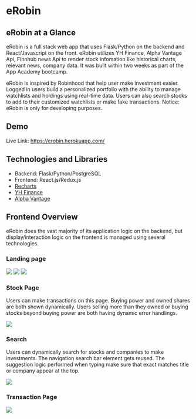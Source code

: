 # eRobin

## eRobin at a Glance

eRobin is a full stack web app that uses Flask/Python on the backend and React/Javascript on the front. eRobin utilizes YH Finance, Alpha Vantage Api, Finnhub news Api to render stock infomation like historical charts, relevant news, company data. It was built within two weeks as part of the App Academy bootcamp.

eRobin is inspired by Robinhood that help user make investment easier. Logged in users build a personalized portfolio with the ability to manage watchlists and holdings using real-time data. Users can also search stocks to add to their customized watchlists or make fake transactions. Notice: eRobin is only for developing purposes. 

## Demo 
Live Link: https://erobin.herokuapp.com/

## Technologies and Libraries
- Backend: Flask/Python/PostgreSQL
- Frontend: React.js/Redux.js
- [Recharts](http://recharts.org/en-US/)
- [YH Finance](https://rapidapi.com/apidojo/api/yh-finance)
- [Alpha Vantage](https://rapidapi.com/alphavantage/api/alpha-vantage)

## Frontend Overview

eRobin does the vast majority of its application logic on the backend, but display/interaction logic on the frontend is managed using several technologies.

### Landing page
![](https://res.cloudinary.com/dprnsux1z/image/upload/v1645568409/CleanShot_2022-02-22_at_14.19.11_2x_px2abv.png)
![](https://res.cloudinary.com/dprnsux1z/image/upload/v1645568422/CleanShot_2022-02-22_at_14.19.46_2x_vjjms7.png)
![](https://res.cloudinary.com/dprnsux1z/image/upload/v1645568418/CleanShot_2022-02-22_at_14.19.28_2x_xhd2n3.png)

### Stock Page
Users can make transactions on this page. Buying power and owned shares are both shown dynamically. Users selling more than they owned or buying stocks beyond buying power are both having dynamic error handlings.

![](https://res.cloudinary.com/dprnsux1z/image/upload/v1645567982/CleanShot_2022-02-22_at_14.10.46_mgobkz.gif)

### Search
Users can dynamically search for stocks and companies to make investments. The navigation search bar element gets reused. The suggestion logic performed when typing make sure that exact matches title or company appear at the top.

![](https://res.cloudinary.com/dprnsux1z/image/upload/v1645567617/CleanShot_2022-02-22_at_14.05.31_ek6nrf.gif)


### Transaction Page
![](https://res.cloudinary.com/dprnsux1z/image/upload/v1645568179/CleanShot_2022-02-22_at_14.15.38_2x_d5ne5m.png)




